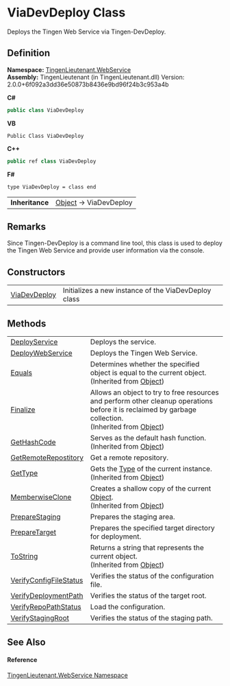 # ViaDevDeploy Class


Deploys the Tingen Web Service via Tingen-DevDeploy.



## Definition
**Namespace:** <a href="fc700f7d-9d7b-2ccf-ed8a-45c33dbca259">TingenLieutenant.WebService</a>  
**Assembly:** TingenLieutenant (in TingenLieutenant.dll) Version: 2.0.0+6f092a3dd36e50873b8436e9bd96f24b3c953a4b

**C#**
``` C#
public class ViaDevDeploy
```
**VB**
``` VB
Public Class ViaDevDeploy
```
**C++**
``` C++
public ref class ViaDevDeploy
```
**F#**
``` F#
type ViaDevDeploy = class end
```

<table><tr><td><strong>Inheritance</strong></td><td><a href="https://learn.microsoft.com/dotnet/api/system.object" target="_blank" rel="noopener noreferrer">Object</a>  →  ViaDevDeploy</td></tr>
</table>



## Remarks

Since Tingen-DevDeploy is a command line tool, this class is used to deploy  
 the Tingen Web Service and provide user information via the console.


## Constructors
<table>
<tr>
<td><a href="d51d95aa-4c2c-f823-7ed0-8538ff2bcc05">ViaDevDeploy</a></td>
<td>Initializes a new instance of the ViaDevDeploy class</td></tr>
</table>

## Methods
<table>
<tr>
<td><a href="0db90746-b75a-64af-c278-fb4c1f6b8a60">DeployService</a></td>
<td>Deploys the service.</td></tr>
<tr>
<td><a href="4510b568-b194-7649-f677-fe5cfdbab55a">DeployWebService</a></td>
<td>Deploys the Tingen Web Service.</td></tr>
<tr>
<td><a href="https://learn.microsoft.com/dotnet/api/system.object.equals#system-object-equals(system-object)" target="_blank" rel="noopener noreferrer">Equals</a></td>
<td>Determines whether the specified object is equal to the current object.<br />(Inherited from <a href="https://learn.microsoft.com/dotnet/api/system.object" target="_blank" rel="noopener noreferrer">Object</a>)</td></tr>
<tr>
<td><a href="https://learn.microsoft.com/dotnet/api/system.object.finalize" target="_blank" rel="noopener noreferrer">Finalize</a></td>
<td>Allows an object to try to free resources and perform other cleanup operations before it is reclaimed by garbage collection.<br />(Inherited from <a href="https://learn.microsoft.com/dotnet/api/system.object" target="_blank" rel="noopener noreferrer">Object</a>)</td></tr>
<tr>
<td><a href="https://learn.microsoft.com/dotnet/api/system.object.gethashcode" target="_blank" rel="noopener noreferrer">GetHashCode</a></td>
<td>Serves as the default hash function.<br />(Inherited from <a href="https://learn.microsoft.com/dotnet/api/system.object" target="_blank" rel="noopener noreferrer">Object</a>)</td></tr>
<tr>
<td><a href="e8aec604-12dc-9f28-0f79-4df1df9ee071">GetRemoteRepostitory</a></td>
<td>Get a remote repository.</td></tr>
<tr>
<td><a href="https://learn.microsoft.com/dotnet/api/system.object.gettype" target="_blank" rel="noopener noreferrer">GetType</a></td>
<td>Gets the <a href="https://learn.microsoft.com/dotnet/api/system.type" target="_blank" rel="noopener noreferrer">Type</a> of the current instance.<br />(Inherited from <a href="https://learn.microsoft.com/dotnet/api/system.object" target="_blank" rel="noopener noreferrer">Object</a>)</td></tr>
<tr>
<td><a href="https://learn.microsoft.com/dotnet/api/system.object.memberwiseclone" target="_blank" rel="noopener noreferrer">MemberwiseClone</a></td>
<td>Creates a shallow copy of the current <a href="https://learn.microsoft.com/dotnet/api/system.object" target="_blank" rel="noopener noreferrer">Object</a>.<br />(Inherited from <a href="https://learn.microsoft.com/dotnet/api/system.object" target="_blank" rel="noopener noreferrer">Object</a>)</td></tr>
<tr>
<td><a href="1bccccb5-0059-9080-26ac-5c2ab05bbfbc">PrepareStaging</a></td>
<td>Prepares the staging area.</td></tr>
<tr>
<td><a href="04adc936-a666-b53c-fb9b-1857df9a1bd1">PrepareTarget</a></td>
<td>Prepares the specified target directory for deployment.</td></tr>
<tr>
<td><a href="https://learn.microsoft.com/dotnet/api/system.object.tostring" target="_blank" rel="noopener noreferrer">ToString</a></td>
<td>Returns a string that represents the current object.<br />(Inherited from <a href="https://learn.microsoft.com/dotnet/api/system.object" target="_blank" rel="noopener noreferrer">Object</a>)</td></tr>
<tr>
<td><a href="64ed8b13-0d52-d756-1a4a-0c00bf9f1ecc">VerifyConfigFileStatus</a></td>
<td>Verifies the status of the configuration file.</td></tr>
<tr>
<td><a href="fab73ca8-5b74-6da9-a1c7-a4c77fa55672">VerifyDeploymentPath</a></td>
<td>Verifies the status of the target root.</td></tr>
<tr>
<td><a href="15aaf9e0-07cd-07c1-7bbd-f8dfc41b7239">VerifyRepoPathStatus</a></td>
<td>Load the configuration.</td></tr>
<tr>
<td><a href="56557fe6-0dd7-f122-220a-a17834b823e7">VerifyStagingRoot</a></td>
<td>Verifies the status of the staging path.</td></tr>
</table>

## See Also


#### Reference
<a href="fc700f7d-9d7b-2ccf-ed8a-45c33dbca259">TingenLieutenant.WebService Namespace</a>  
